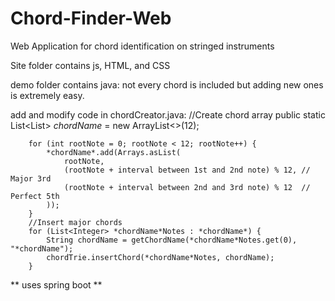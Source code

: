 # Chord-Finder-Web
Web Application for chord identification on stringed instruments

Site folder contains js, HTML, and CSS

demo folder contains java:
not every chord is included but adding new ones is extremely easy. 

add and modify code in chordCreator.java:
//Create chord array
public static List<List<Integer>> *chordName* = new ArrayList<>(12);

        for (int rootNote = 0; rootNote < 12; rootNote++) {
            *chordName*.add(Arrays.asList(
                rootNote,
                (rootNote + interval between 1st and 2nd note) % 12, // Major 3rd
                (rootNote + interval between 2nd and 3rd note) % 12  // Perfect 5th
            ));
        }
        //Insert major chords
        for (List<Integer> *chordName*Notes : *chordName*) {
            String chordName = getChordName(*chordName*Notes.get(0), "*chordName");
            chordTrie.insertChord(*chordName*Notes, chordName);
        }

** uses spring boot **

